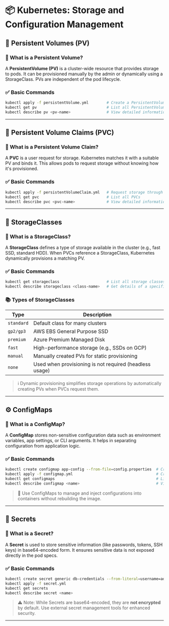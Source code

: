 # 📦 Kubernetes: Storage and Configuration Management

## 📁 Persistent Volumes (PV)

### 🔹 What is a Persistent Volume?

A **PersistentVolume (PV)** is a cluster-wide resource that provides storage to pods. It can be provisioned manually by the admin or dynamically using a StorageClass. PVs are independent of the pod lifecycle.

### ✅ Basic Commands

```bash
kubectl apply -f persistentVolume.yml        # Create a PersistentVolume
kubectl get pv                               # List all PersistentVolumes
kubectl describe pv <pv-name>                # View detailed information about a PV
```

---

## 📄 Persistent Volume Claims (PVC)

### 🔹 What is a Persistent Volume Claim?

A **PVC** is a user request for storage. Kubernetes matches it with a suitable PV and binds it. This allows pods to request storage without knowing how it's provisioned.

### ✅ Basic Commands

```bash
kubectl apply -f persistentVolumeClaim.yml   # Request storage through a PersistentVolumeClaim
kubectl get pvc                              # List all PVCs
kubectl describe pvc <pvc-name>              # View detailed information about a PVC
```

---

## 📂 StorageClasses

### 🔹 What is a StorageClass?

A **StorageClass** defines a type of storage available in the cluster (e.g., fast SSD, standard HDD). When PVCs reference a StorageClass, Kubernetes dynamically provisions a matching PV.

### ✅ Basic Commands

```bash
kubectl get storageclass                     # List all storage classes available in the cluster
kubectl describe storageclass <class-name>   # Get details of a specific StorageClass
```

### 📚 Types of StorageClasses

| Type       | Description                                             |
| ---------- | ------------------------------------------------------- |
| `standard` | Default class for many clusters                         |
| `gp2/gp3`  | AWS EBS General Purpose SSD                             |
| `premium`  | Azure Premium Managed Disk                              |
| `fast`     | High-performance storage (e.g., SSDs on GCP)            |
| `manual`   | Manually created PVs for static provisioning            |
| `none`     | Used when provisioning is not required (headless usage) |

> ℹ️ Dynamic provisioning simplifies storage operations by automatically creating PVs when PVCs request them.

---

## ⚙️ ConfigMaps

### 🔹 What is a ConfigMap?

A **ConfigMap** stores non-sensitive configuration data such as environment variables, app settings, or CLI arguments. It helps in separating configuration from application logic.

### ✅ Basic Commands

```bash
kubectl create configmap app-config --from-file=config.properties  # Create a ConfigMap from a file
kubectl apply -f configmap.yml                                     # Create a ConfigMap from YAML
kubectl get configmaps                                             # List all ConfigMaps
kubectl describe configmap <name>                                  # View detailed information about a ConfigMap
```

> 🧠 Use ConfigMaps to manage and inject configurations into containers without rebuilding the image.

---

## 🔐 Secrets

### 🔹 What is a Secret?

A **Secret** is used to store sensitive information (like passwords, tokens, SSH keys) in base64-encoded form. It ensures sensitive data is not exposed directly in the pod specs.

### ✅ Basic Commands

```bash
kubectl create secret generic db-credentials --from-literal=username=admin --from-literal=password=admin123  # Create a Secret with database credentials
kubectl apply -f secret.yml                                                                             # Create a Secret from YAML
kubectl get secrets                                                                                     # List all Secrets
kubectl describe secret <name>                                                                          # View detailed information about a Secret
```

> ⚠️ Note: While Secrets are base64-encoded, they are **not encrypted** by default. Use external secret management tools for enhanced security.

---
